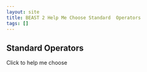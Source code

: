 ```yaml
---
layout: site
title: BEAST 2 Help Me Choose Standard  Operators
tags: []
---
```


## Standard  Operators

Click to help me choose
